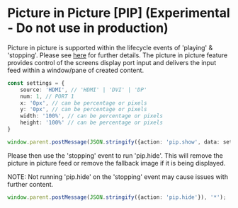 # Picture in Picture [PIP] (Experimental - Do not use in production)

Picture in picture is supported within the lifecycle events of 'playing' & 'stopping'. 
Please see [here](examples/pip.html) for further details. 
The picture in picture feature provides control of the screens display port input and delivers the input feed within a window/pane of created content.


````typescript
const settings = {
    source: 'HDMI', // 'HDMI' | 'DVI' | 'DP'
    num: 1, // PORT 1
    x: '0px', // can be percentage or pixels
    y: '0px', // can be percentage or pixels
    width: '100%', // can be percentage or pixels
    height: '100%' // can be percentage or pixels
}

window.parent.postMessage(JSON.stringify({action: 'pip.show', data: settings}), '*');
````

Please then use the 'stopping' event to run 'pip.hide'. This will remove the picture in picture feed or remove the
fallback image if it is being displayed.

NOTE: Not running 'pip.hide' on the 'stopping' event may cause issues with further content.

````typescript
window.parent.postMessage(JSON.stringify({action: 'pip.hide'}), '*');
````